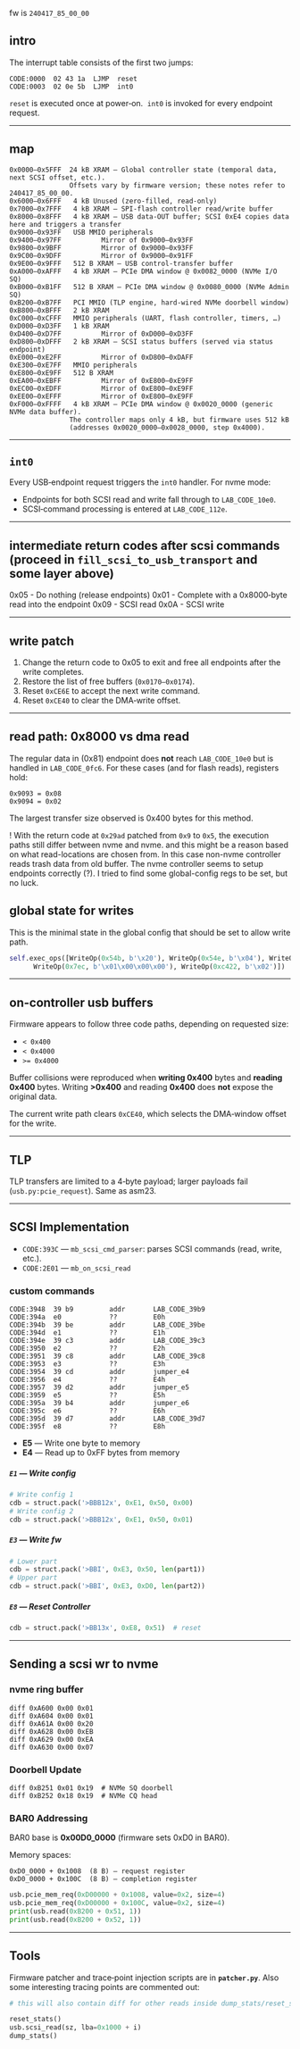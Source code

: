 fw is `240417_85_00_00`

## intro

The interrupt table consists of the first two jumps:

```
CODE:0000  02 43 1a  LJMP  reset
CODE:0003  02 0e 5b  LJMP  int0
```

`reset` is executed once at power‑on. 
`int0` is invoked for every endpoint request.

---

## map

```
0x0000–0x5FFF  24 kB XRAM – Global controller state (temporal data, next SCSI offset, etc.).
               Offsets vary by firmware version; these notes refer to 240417_85_00_00.
0x6000–0x6FFF   4 kB Unused (zero‑filled, read‑only)
0x7000–0x7FFF   4 kB XRAM – SPI‑flash controller read/write buffer
0x8000–0x8FFF   4 kB XRAM – USB data‑OUT buffer; SCSI 0xE4 copies data here and triggers a transfer
0x9000–0x93FF   USB MMIO peripherals
0x9400–0x97FF          Mirror of 0x9000–0x93FF
0x9800–0x9BFF          Mirror of 0x9000–0x93FF
0x9C00–0x9DFF          Mirror of 0x9000–0x91FF
0x9E00–0x9FFF   512 B XRAM – USB control‑transfer buffer
0xA000–0xAFFF   4 kB XRAM – PCIe DMA window @ 0x0082_0000 (NVMe I/O SQ)
0xB000–0xB1FF   512 B XRAM – PCIe DMA window @ 0x0080_0000 (NVMe Admin SQ)
0xB200–0xB7FF   PCI MMIO (TLP engine, hard‑wired NVMe doorbell window)
0xB800–0xBFFF   2 kB XRAM
0xC000–0xCFFF   MMIO peripherals (UART, flash controller, timers, …)
0xD000–0xD3FF   1 kB XRAM
0xD400–0xD7FF          Mirror of 0xD000–0xD3FF
0xD800–0xDFFF   2 kB XRAM – SCSI status buffers (served via status endpoint)
0xE000–0xE2FF          Mirror of 0xD800–0xDAFF
0xE300–0xE7FF   MMIO peripherals
0xE800–0xE9FF   512 B XRAM
0xEA00–0xEBFF          Mirror of 0xE800–0xE9FF
0xEC00–0xEDFF          Mirror of 0xE800–0xE9FF
0xEE00–0xEFFF          Mirror of 0xE800–0xE9FF
0xF000–0xFFFF   4 kB XRAM – PCIe DMA window @ 0x0020_0000 (generic NVMe data buffer).
               The controller maps only 4 kB, but firmware uses 512 kB
               (addresses 0x0020_0000–0x0028_0000, step 0x4000).
```

---

## `int0`

Every USB‑endpoint request triggers the `int0` handler.
For nvme mode:
* Endpoints for both SCSI read and write fall through to `LAB_CODE_10e0`.
* SCSI‑command processing is entered at `LAB_CODE_112e`.

---

## intermediate return codes after scsi commands (proceed in `fill_scsi_to_usb_transport` and some layer above)

0x05 - Do nothing (release endpoints)
0x01 - Complete with a 0x8000‑byte read into the endpoint
0x09 - SCSI read 
0x0A - SCSI write

---

## write patch

1. Change the return code to 0x05 to exit and free all endpoints after the write completes.
2. Restore the list of free buffers (`0x0170–0x0174`).
3. Reset `0xCE6E` to accept the next write command.
4. Reset `0xCE40` to clear the DMA‑write offset.

---

## read path: 0x8000 vs dma read

The regular data in (0x81) endpoint does **not** reach `LAB_CODE_10e0` but is handled in `LAB_CODE_0fc6`. For these cases (and for flash reads), registers hold:
```
0x9093 = 0x08
0x9094 = 0x02
```
The largest transfer size observed is 0x400 bytes for this method.

! With the return code at `0x29ad` patched from `0x9` to `0x5`, the execution paths still differ between nvme and nvme. and this might be a reason based on what read-locations are chosen from. In this case non-nvme controller reads trash data from old buffer. The nvme controller seems to setup endpoints correctly (?). I tried to find some global-config regs to be set, but no luck.

## global state for writes

This is the minimal state in the global config that should be set to allow write path.

```python
self.exec_ops([WriteOp(0x54b, b'\x20'), WriteOp(0x54e, b'\x04'), WriteOp(0x5a8, b'\x02'), WriteOp(0x5f8, b'\x04'),
      WriteOp(0x7ec, b'\x01\x00\x00\x00'), WriteOp(0xc422, b'\x02')])
```

---

## on-controller usb buffers

Firmware appears to follow three code paths, depending on requested size:

* `< 0x400`
* `< 0x4000`
* `>= 0x4000`

Buffer collisions were reproduced when **writing 0x400** bytes and **reading 0x400** bytes. Writing **>0x400** and reading **0x400** does **not** expose the original data.

The current write path clears `0xCE40`, which selects the DMA‑window offset for the write.

---

## TLP

TLP transfers are limited to a 4‑byte payload; larger payloads fail (`usb.py:pcie_request`). Same as asm23.

---

## SCSI Implementation

* `CODE:393C` — `mb_scsi_cmd_parser`: parses SCSI commands (read, write, etc.).
* `CODE:2E01` — `mb_on_scsi_read`

### custom commands

```
CODE:3948  39 b9         addr       LAB_CODE_39b9
CODE:394a  e0            ??         E0h
CODE:394b  39 be         addr       LAB_CODE_39be
CODE:394d  e1            ??         E1h
CODE:394e  39 c3         addr       LAB_CODE_39c3
CODE:3950  e2            ??         E2h
CODE:3951  39 c8         addr       LAB_CODE_39c8
CODE:3953  e3            ??         E3h
CODE:3954  39 cd         addr       jumper_e4
CODE:3956  e4            ??         E4h
CODE:3957  39 d2         addr       jumper_e5
CODE:3959  e5            ??         E5h
CODE:395a  39 b4         addr       jumper_e6
CODE:395c  e6            ??         E6h
CODE:395d  39 d7         addr       LAB_CODE_39d7
CODE:395f  e8            ??         E8h
```

* **E5** — Write one byte to memory
* **E4** — Read up to 0xFF bytes from memory

##### `E1` — Write config

```python
# Write config 1
cdb = struct.pack('>BBB12x', 0xE1, 0x50, 0x00)
# Write config 2
cdb = struct.pack('>BBB12x', 0xE1, 0x50, 0x01)
```

##### `E3` — Write fw

```python
# Lower part
cdb = struct.pack('>BBI', 0xE3, 0x50, len(part1))
# Upper part
cdb = struct.pack('>BBI', 0xE3, 0xD0, len(part2))
```

##### `E8` — Reset Controller

```python
cdb = struct.pack('>BB13x', 0xE8, 0x51)  # reset
```

---

## Sending a scsi wr to nvme

### nvme ring buffer

```
diff 0xA600 0x00 0x01
diff 0xA604 0x00 0x01
diff 0xA61A 0x00 0x20
diff 0xA628 0x00 0xEB
diff 0xA629 0x00 0xEA
diff 0xA630 0x00 0x07
```

### Doorbell Update

```
diff 0xB251 0x01 0x19  # NVMe SQ doorbell
diff 0xB252 0x18 0x19  # NVMe CQ head
```

### BAR0 Addressing

BAR0 base is **0x00D0\_0000** (firmware sets 0xD0 in BAR0).

Memory spaces:

```
0xD0_0000 + 0x1008  (8 B) — request register
0xD0_0000 + 0x100C  (8 B) — completion register
```

```python
usb.pcie_mem_req(0xD00000 + 0x1008, value=0x2, size=4)
usb.pcie_mem_req(0xD00000 + 0x100C, value=0x2, size=4)
print(usb.read(0xB200 + 0x51, 1))
print(usb.read(0xB200 + 0x52, 1))
```

---

## Tools

Firmware patcher and trace‑point injection scripts are in **`patcher.py`**.
Also some interesting tracing points are commented out:
```python
# this will also contain diff for other reads inside dump_stats/reset_stats. so check the diff between scsi_read and no scsi_read.

reset_stats()
usb.scsi_read(sz, lba=0x1000 + i)
dump_stats()
```
